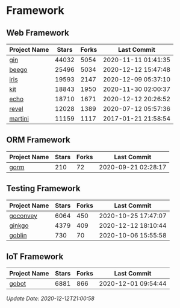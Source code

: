 # Framework

## Web Framework
| Project Name | Stars | Forks | Last Commit |
| ------------ | ----- | ----- | ----------- |
| [gin](https://github.com/gin-gonic/gin) | 44032 | 5054 | 2020-11-11 01:41:35 |
| [beego](https://github.com/astaxie/beego) | 25496 | 5034 | 2020-12-12 15:47:48 |
| [iris](https://github.com/kataras/iris) | 19593 | 2147 | 2020-12-09 05:37:10 |
| [kit](https://github.com/go-kit/kit) | 18843 | 1950 | 2020-11-30 02:00:37 |
| [echo](https://github.com/labstack/echo) | 18710 | 1671 | 2020-12-12 20:26:52 |
| [revel](https://github.com/revel/revel) | 12028 | 1389 | 2020-07-12 05:57:36 |
| [martini](https://github.com/go-martini/martini) | 11159 | 1117 | 2017-01-21 21:58:54 |

## ORM Framework
| Project Name | Stars | Forks | Last Commit |
| ------------ | ----- | ----- | ----------- |
| [gorm](https://github.com/jinzhu/gorm) | 210 | 72 | 2020-09-21 02:28:17 |

## Testing Framework
| Project Name | Stars | Forks | Last Commit |
| ------------ | ----- | ----- | ----------- |
| [goconvey](https://github.com/smartystreets/goconvey) | 6064 | 450 | 2020-10-25 17:47:07 |
| [ginkgo](https://github.com/onsi/ginkgo) | 4379 | 409 | 2020-12-12 18:10:44 |
| [goblin](https://github.com/franela/goblin) | 730 | 70 | 2020-10-06 15:55:58 |

## IoT Framework
| Project Name | Stars | Forks | Last Commit |
| ------------ | ----- | ----- | ----------- |
| [gobot](https://github.com/hybridgroup/gobot) | 6881 | 866 | 2020-12-01 09:54:44 |

*Update Date: 2020-12-12T21:00:58*